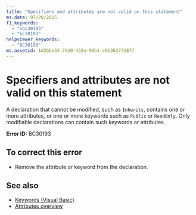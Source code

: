 ```yaml
---
title: "Specifiers and attributes are not valid on this statement"
ms.date: 07/20/2015
f1_keywords: 
  - "vbc30193"
  - "bc30193"
helpviewer_keywords: 
  - "BC30193"
ms.assetid: 1d2bbe33-7920-438a-90b1-c01363772877
---
```

# Specifiers and attributes are not valid on this statement
A declaration that cannot be modified, such as `Inherits`, contains one or more attributes, or one or more keywords such as `Public` or `ReadOnly`. Only modifiable declarations can contain such keywords or attributes.  
  
 **Error ID:** BC30193  
  
## To correct this error  
  
- Remove the attribute or keyword from the declaration.  
  
## See also

- [Keywords (Visual Basic)](../language-reference/keywords/index.md)
- [Attributes overview](../programming-guide/concepts/attributes/index.md)

